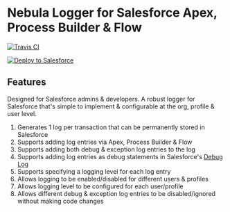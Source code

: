# Nebula Logger for Salesforce Apex, Process Builder & Flow
[![Travis CI](https://img.shields.io/travis/jongpie/NebulaLogger/master.svg)](https://travis-ci.org/jongpie/NebulaLogger)

<a href="https://githubsfdeploy.herokuapp.com">
  <img alt="Deploy to Salesforce" src="https://raw.githubusercontent.com/afawcett/githubsfdeploy/master/src/main/webapp/resources/img/deploy.png">
</a>

## Features
Designed for Salesforce admins & developers. A robust logger for Salesforce that's simple to implement & configurable at the org, profile & user level.
1. Generates 1 log per transaction that can be permanently stored in Salesforce
2. Supports adding log entries via Apex, Process Builder & Flow
3. Supports adding both debug & exception log entries to the log
4. Supports adding log entries as debug statements in Salesforce's [Debug Log](https://developer.salesforce.com/docs/atlas.en-us.apexcode.meta/apexcode/apex_debugging_debug_log.htm)
5. Supports specifying a logging level for each log entry
6. Allows logging to be enabled/disabled for different users & profiles
7. Allows logging level to be configured for each user/profile
8. Allows different debug & exception log entries to be disabled/ignored without making code changes